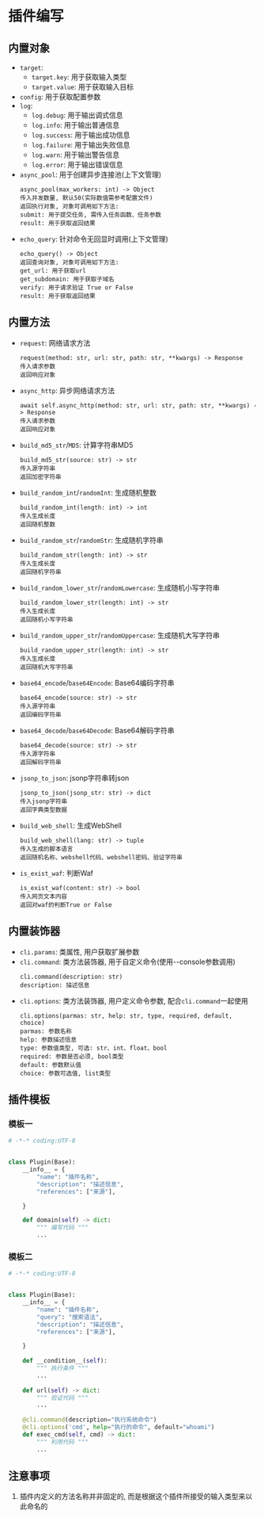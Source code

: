 # 插件编写
## 内置对象
+ `target`: 
  + `target.key`: 用于获取输入类型
  + `target.value`: 用于获取输入目标
+ `config`: 用于获取配置参数
+ `log`: 
  + `log.debug`: 用于输出调式信息
  + `log.info`: 用于输出普通信息
  + `log.success`: 用于输出成功信息
  + `log.failure`: 用于输出失败信息
  + `log.warn`: 用于输出警告信息
  + `log.error`: 用于输出错误信息
+ `async_pool`: 用于创建异步连接池(上下文管理)
  ```
  async_pool(max_workers: int) -> Object
  传入并发数量, 默认50(实际数值需参考配置文件)
  返回执行对象, 对象可调用如下方法:
  submit: 用于提交任务, 需传入任务函数、任务参数
  result: 用于获取返回结果
  ```
+ `echo_query`: 针对命令无回显时调用(上下文管理)
  ```
  echo_query() -> Object
  返回查询对象, 对象可调用如下方法:
  get_url: 用于获取url
  get_subdomain: 用于获取子域名
  verify: 用于请求验证 True or False
  result: 用于获取返回结果
  ```
  
## 内置方法

+ `request`: 网络请求方法
  ```
  request(method: str, url: str, path: str, **kwargs) -> Response
  传入请求参数
  返回响应对象
  ```
+ `async_http`: 异步网络请求方法
  ```
  await self.async_http(method: str, url: str, path: str, **kwargs) -> Response
  传入请求参数
  返回响应对象
  ```
+ `build_md5_str`/`MD5`: 计算字符串MD5
  ```
  build_md5_str(source: str) -> str
  传入源字符串
  返回加密字符串
  ```
+ `build_random_int`/`randomInt`: 生成随机整数
  ```
  build_random_int(length: int) -> int
  传入生成长度
  返回随机整数
  ```
+ `build_random_str`/`randomStr`: 生成随机字符串
  ```
  build_random_str(length: int) -> str
  传入生成长度
  返回随机字符串
  ```
+ `build_random_lower_str`/`randomLowercase`: 生成随机小写字符串
  ```
  build_random_lower_str(length: int) -> str
  传入生成长度
  返回随机小写字符串
  ```
+ `build_random_upper_str`/`randomUppercase`: 生成随机大写字符串
  ```
  build_random_upper_str(length: int) -> str
  传入生成长度
  返回随机大写字符串
  ```
+ `base64_encode`/`base64Encode`: Base64编码字符串
  ```
  base64_encode(source: str) -> str
  传入源字符串
  返回编码字符串
  ```
+ `base64_decode`/`base64Decode`: Base64解码字符串
  ```
  base64_decode(source: str) -> str
  传入源字符串
  返回解码字符串
  ```
+ `jsonp_to_json`: jsonp字符串转json
  ```
  jsonp_to_json(jsonp_str: str) -> dict
  传入jsonp字符串
  返回字典类型数据
  ```
+ `build_web_shell`: 生成WebShell
  ```
  build_web_shell(lang: str) -> tuple
  传入生成的脚本语言
  返回随机名称、webshell代码、webshell密码、验证字符串
  ```
+ `is_exist_waf`: 判断Waf
  ```
  is_exist_waf(content: str) -> bool
  传入网页文本内容
  返回对waf的判断True or False
  ```
## 内置装饰器
+ `cli.params`: 类属性, 用户获取扩展参数
+ `cli.command`: 类方法装饰器, 用于自定义命令(使用--console参数调用)
  ```
  cli.command(description: str)
  description: 描述信息
  ```
+ `cli.options`: 类方法装饰器, 用户定义命令参数, 配合`cli.command`一起使用
  ```
  cli.options(parmas: str, help: str, type, required, default, choice)
  parmas: 参数名称
  help: 参数描述信息
  type: 参数值类型, 可选: str、int、float、bool
  required: 参数是否必须, bool类型
  default: 参数默认值
  choice: 参数可选值, list类型
  ```

## 插件模板
### 模板一
```python
# -*-* coding:UTF-8


class Plugin(Base):
    __info__ = {
        "name": "插件名称",
        "description": "描述信息",
        "references": ["来源"],

    }

    def domain(self) -> dict:
        """ 编写代码 """
        ...
```
### 模板二
```python
# -*-* coding:UTF-8


class Plugin(Base):
    __info__ = {
        "name": "插件名称",
        "query": "搜索语法",
        "description": "描述信息",
        "references": ["来源"],

    }
    
    def __condition__(self):
        """ 执行条件 """
        ...
    
    def url(self) -> dict:
        """ 验证代码 """
        ...
    
    @cli.command(description="执行系统命令")
    @cli.options('cmd', help="执行的命令", default="whoami")
    def exec_cmd(self, cmd) -> dict:
        """ 利用代码 """
        ...

```

## 注意事项
1. 插件内定义的方法名称并非固定的, 而是根据这个插件所接受的输入类型来以此命名的
